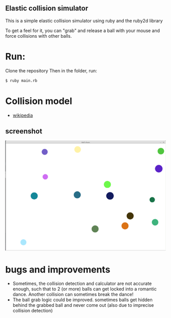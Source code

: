 ## Elastic collision simulator
This is a simple elastic collision simulator using ruby and the ruby2d library

To get a feel for it, you can "grab" and release a ball with your mouse and force collisions with other balls.

# Run:
Clone the repository
Then in the folder, run:
```sh
$ ruby main.rb
```

# Collision model
+ [wikipedia](https://en.wikipedia.org/wiki/Elastic_collision)

## screenshot
![screenshot](/Screenshot.png?raw=true "screenshot")

# bugs and improvements
+ Sometimes, the collision detection and calculator are not accurate enough, such that to 2 (or more) balls can get locked into a romantic dance. Another collision can sometimes break the dance!
+ The ball grab logic could be improved. sometimes balls get hidden behind the grabbed ball and never come out (also due to imprecise collision detection)
